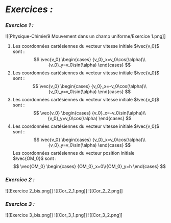 # _**Exercices :**_

### _**Exercice 1 :**_

![[Physique-Chimie/9 Mouvement dans un champ uniforme/Exercice 1.png]]

1. Les coordonnées cartésiennes du vecteur vitesse initiale $\vec{v_0}$ sont :
	$$
	\vec{v_0}
	\begin{cases}
	{v_0}_x=v_0\cos(\alpha)\\{v_0}_y=v_0\sin(\alpha)
	\end{cases}
	$$
2. Les coordonnées cartésiennes du vecteur vitesse initiale $\vec{v_0}$ sont :
	$$
	\vec{v_0}
	\begin{cases}
	{v_0}_x=-v_0\cos(\alpha)\\{v_0}_y=v_0\sin(\alpha)
	\end{cases}
	$$
3. Les coordonnées cartésiennes du vecteur vitesse initiale $\vec{v_0}$ sont :
	$$
	\vec{v_0}
	\begin{cases}
	{v_0}_x=-v_0\sin(\alpha)\\{v_0}_y=v_0\cos(\alpha)
	\end{cases}
	$$
4. Les coordonnées cartésiennes du vecteur vitesse initiale $\vec{v_0}$ sont :
	$$
	\vec{v_0}
	\begin{cases}
	{v_0}_x=v_0\cos(\alpha)\\{v_0}_y=v_0\sin(\alpha)
	\end{cases}
	$$
	Les coordonnées cartésiennes du vecteur position initiale $\vec{OM_0}$ sont :
	$$ 
	\vec{OM_0}
	\begin{cases}
	{OM_0}_x=0\\{OM_0}_y=h
	\end{cases}
	$$
### _**Exercice 2 :**_

![[Exercice 2_bis.png]]
![[Cor_2_1.png]]
![[Cor_2_2.png]]
### _**Exercice 3 :**_

![[Exercice 3_bis.png]]
![[Cor_3_1.png]]
![[Cor_3_2.png]]
